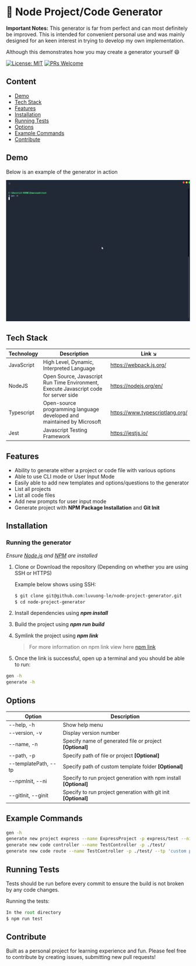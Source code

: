 # 🔧 Node Project/Code Generator

**Important Notes:** This generator is far from perfect and can most definitely be improved. This is intended for convenient personal use and was mainly designed for an keen interest in trying to develop my own implementation.

Although this demonstrates how you may create a generator yourself 😄

[![License: MIT](https://img.shields.io/badge/License-MIT-blue.svg)](https://opensource.org/licenses/MIT)
[![PRs Welcome](https://img.shields.io/badge/PRs-welcome-brightgreen.svg?style=flat-square)](http://makeapullrequest.com)

## Content

- [Demo](#demo)
- [Tech Stack](#tech-stack)
- [Features](#features)
- [Installation](#installation)
- [Running Tests](#running-tests)
- [Options](#options)
- [Example Commands](#example-commands)
- [Contribute](#contribute)

## Demo

Below is an example of the generator in action

![Node Project Generator Example Demo](/assets/node-project-generator.gif)

## Tech Stack

| Technology | Description                                                                           | Link ↘️                 |
| ---------- | ------------------------------------------------------------------------------------- | ----------------------- |
| JavaScript | High Level, Dynamic, Interpreted Language                                                                                      | https://webpack.js.org/ |
| NodeJS     | Open Source, Javascript Run Time Environment, Execute Javascript code for server side | https://nodejs.org/en/  |
| Typescript     |  Open-source programming language developed and maintained by Microsoft | https://www.typescriptlang.org/ |
| Jest       | Javascript Testing Framework                                                          | https://jestjs.io/      |

## Features

- Ability to generate either a project or code file with various options
- Able to use CLI mode or User Input Mode
- Easily able to add new templates and options/questions to the generator
- List all projects
- List all code files
- Add new prompts for user input mode
- Generate project with **NPM Package Installation** and **Git Init**

## Installation

### Running the generator

_Ensure [Node.js](https://nodejs.org/en/) and [NPM](https://www.npmjs.com/) are installed_

1. Clone or Download the repository (Depending on whether you are using SSH or HTTPS)

    Example below shows using SSH:

    ```bash
    $ git clone git@github.com:luvuong-le/node-project-generator.git
    $ cd node-project-generator
    ```

2. Install dependencies using **_npm install_**

3. Build the project using **_npm run build_**

4. Symlink the project using **_npm link_**
   > For more information on npm link view here [npm link](https://docs.npmjs.com/cli/link)

5. Once the link is successful, open up a terminal and you should be able to run:

```bash
gen -h 
generate -h
```

## Options

| Option | Description                                                                           |
| ---------- | ------------------------------------------------------------------------------------- |
| --help, -h | Show help menu |
| --version, -v | Display version number |
| --name, -n | Specify name of generated file or project **[Optional]** |
| --path, -p | Specify path of file or project **[Optional]** |
| --templatePath, --tp | Specify path of custom template folder **[Optional]** |
| --npmInit, --ni | Specify to run project generation with npm install **[Optional]** |
| --gitInit, --ginit | Specify to run project generation with git init **[Optional]**|


## Example Commands

```bash
gen -h
generate new project express --name ExpressProject -p express/test --ni --ginit
generate new code controller --name TestController -p ./test/
generate new code route --name TestController -p ./test/ --tp 'custom path'
```

## Running Tests

Tests should be run before every commit to ensure the build is not broken by any code changes.

Running the tests:

```javascript
In the root directory
$ npm run test
```

## Contribute

Built as a personal project for learning experience and fun. Please feel free to contribute by creating issues, submitting new pull requests!
